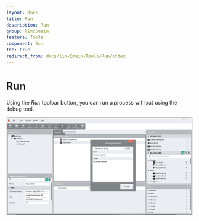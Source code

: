 ```yaml
---
layout: docs
title: Run
description: Run
group: linx5main
feature: Tools
component: Run
toc: true
redirect_from: docs/linx5main/Tools/Run/index
---
```

Run
===

Using the *Run* toolbar button, you can run a process without using the
debug tool.

![](run-view1.jpg)
